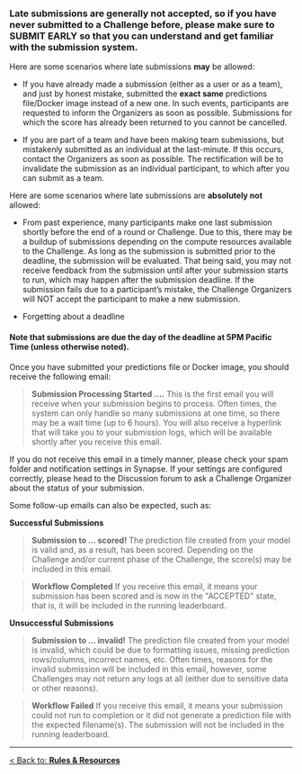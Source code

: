 

### **Late submissions are generally not accepted, so if you have never submitted to a Challenge before, please make sure to SUBMIT EARLY so that you can understand and get familiar with the submission system.**

Here are some scenarios where late submissions **may** be allowed:

* If you have already made a submission (either as a user or as a team), and just by honest mistake, submitted the **exact same** predictions file/Docker image instead of a new one. In such events, participants are requested to inform the Organizers as soon as possible. Submissions for which the score has already been returned to you cannot be cancelled.

* If you are part of a team and have been making team submissions, but mistakenly submitted as an individual at the last-minute.  If this occurs, contact the Organizers as soon as possible. The rectification will be to invalidate the submission as an individual participant, to which after you can submit as a team.

Here are some scenarios where late submissions are **absolutely not** allowed:

* From past experience, many participants make one last submission shortly before the end of a round or Challenge. Due to this, there may be a buildup of submissions depending on the compute resources available to the Challenge. As long as the submission is submitted prior to the deadline, the submission will be evaluated. That being said, you may not receive feedback from the submission until after your submission starts to run, which may happen after the submission deadline. If the submission fails due to a participant’s mistake, the Challenge Organizers will NOT accept the participant to make a new submission.

* Forgetting about a deadline

#### **Note that submissions are due the day of the deadline at 5PM Pacific Time** (unless otherwise noted).

Once you have submitted your predictions file or Docker image, you should receive the following email:

> **Submission Processing Started ....**
> This is the first email you will receive when your submission begins to process.  Often times, the system can only handle so many submissions at one time, so there may be a wait time (up to 6 hours).  You will also receive a hyperlink that will take you to your submission logs, which will be available shortly after you receive this email.

If you do not receive this email in a timely manner, please check your spam folder and notification settings in Synapse. If your settings are configured correctly, please head to the Discussion forum to ask a Challenge Organizer about the status of your submission.

Some follow-up emails can also be expected, such as:

**Successful Submissions**
> **Submission to ... scored!**
> The prediction file created from your model is valid and, as a result, has been scored. Depending on the Challenge and/or current phase of the Challenge, the score(s) may be included in this email.

> **Workflow Completed**
> If you receive this email, it means your submission has been scored and is now in the "ACCEPTED" state, that is, it will be included in the running leaderboard.

**Unsuccessful Submissions**
> **Submission to ... invalid!**
> The prediction file created from your model is invalid, which could be due to formatting issues, missing prediction rows/columns, incorrect names, etc.  Often times, reasons for the invalid submission will be included in this email, however, some Challenges may not return any logs at all (either due to sensitive data or other reasons).

> **Workflow Failed**
> If you receive this email, it means your submission could not run to completion or it did not generate a prediction file with the expected filename(s).  The submission will not be included in the running leaderboard.

---
[< Back to: **Rules & Resources**](#!Synapse:syn22277124/wiki/604831)